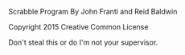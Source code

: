 Scrabble Program
By John Franti and Reid Baldwin

Copyright 2015
Creative Common License

Don't steal this
or do
I'm not your supervisor.
